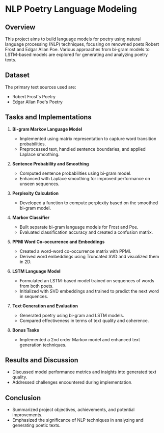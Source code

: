# NLP Poetry Language Modeling

## Overview
This project aims to build language models for poetry using natural language processing (NLP) techniques, focusing on renowned poets Robert Frost and Edgar Allan Poe. Various approaches from bi-gram models to LSTM-based models are explored for generating and analyzing poetry texts.

## Dataset
The primary text sources used are:
- Robert Frost's Poetry
- Edgar Allan Poe's Poetry

## Tasks and Implementations
1. **Bi-gram Markov Language Model**
   - Implemented using matrix representation to capture word transition probabilities.
   - Preprocessed text, handled sentence boundaries, and applied Laplace smoothing.

2. **Sentence Probability and Smoothing**
   - Computed sentence probabilities using bi-gram model.
   - Enhanced with Laplace smoothing for improved performance on unseen sequences.

3. **Perplexity Calculation**
   - Developed a function to compute perplexity based on the smoothed bi-gram model.

4. **Markov Classifier**
   - Built separate bi-gram language models for Frost and Poe.
   - Evaluated classification accuracy and created a confusion matrix.

5. **PPMI Word Co-occurrence and Embeddings**
   - Created a word-word co-occurrence matrix with PPMI.
   - Derived word embeddings using Truncated SVD and visualized them in 2D.

6. **LSTM Language Model**
   - Formulated an LSTM-based model trained on sequences of words from both poets.
   - Initialized with SVD embeddings and trained to predict the next word in sequences.

7. **Text Generation and Evaluation**
   - Generated poetry using bi-gram and LSTM models.
   - Compared effectiveness in terms of text quality and coherence.

8. **Bonus Tasks**
   - Implemented a 2nd order Markov model and enhanced text generation techniques.

## Results and Discussion
- Discussed model performance metrics and insights into generated text quality.
- Addressed challenges encountered during implementation.

## Conclusion
- Summarized project objectives, achievements, and potential improvements.
- Emphasized the significance of NLP techniques in analyzing and generating poetic texts.
